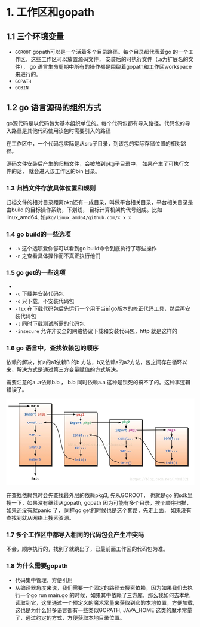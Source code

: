 # 1. 工作区和gopath





## 1.1 三个环境变量

* `GOROOT`  gopath可以是一个活着多个目录路径。每个目录都代表着go 的一个工作区，这些工作区可以放置源码文件， 安装后的可执行文件（.a为扩展名的文件）， go 语言生命周期中所有的操作都是围绕着gopath和工作区workspace来进行的。
* `GOPATH`
* `GOBIN`



## 1.2 go 语言源码的组织方式



go源代码是以代码包为基本组织单位的。每个代码包都有导入路径。代码包的导入路径是其他代码使用该包时需要引入的路径

在工作区中，一个代码包实际是从src子目录，到该包的实际存储位置的相对路径。

源码文件安装后产生的归档文件，会被放到pkg子目录中， 如果产生了可执行文件的话， 就会进入该工作区的bin 目录。



### 1.3 归档文件存放具体位置和规则

归档文件的相对目录距离pkg还有一成目录，叫做平台相关目录，平台相关目录是由build 的目标操作系统，下划线， 目标计算机架构代号组成。比如linux_amd64, 如`pkg/linux_amd64/github.com/x x x`





### 1.4 go build的一些选项

* `-x` 这个选项爱你够可以看到go build命令到底执行了哪些操作
* `-n` 之查看具体操作而不真正执行他们





### 1.5 go get的一些选项

* 
* `-u` 下载并安装代码包
* `-d`  只下载，不安装代码包
* `-fix` 在下载代码包后先运行一个用于当前go版本的修正代码工具，然后再安装代码包
* `-t` 同时下载测试所需的代码包
* `-insecure` 允许非安全的网络协议下载和安装代码包，http 就是这样的



### 1.6 go 语言中，查找依赖包的顺序

依赖的解决，如a的a1依赖B 的b 方法，b又依赖a的a2方法，包之间存在循环以来，解决方式是通过第三方变量赋值的方式解决。

需要注意的a .a依赖b.b ， b.b  同时依赖a.a 这种是锁死的搞不了的。这种事逻辑错误了。



![image-20220808170124761](../img/image-20220808170124761.png)


在查找依赖包时会先查找最外层的依赖pkg3,  先从GOROOT， 也就是go 的sdk里搜一下，如果没有继续从gopath, gopath 因为可能有多个目录，挨个顺序扫描， 如果还没有就panic 了， 同样go  get的时候也是这个套路，先走上面， 如果没有查找到就从网络上搜索资源。

 



### 1.7 多个工作区中都导入相同的代码包会产生冲突吗

不会，顺序执行的，找到了就跳出了，已最前面工作区的代码包为准。



### 1.8 为什么需要gopath

* 代码集中管理，方便引用
* 从编译器角度来说，我们需要一个固定的路径去搜索依赖，因为如果我们去执行一个go run main.go 的时候，如果其中依赖了三方库，那么我如何去本地读取到它，这里通过一个预定义的魔术常量来获取到它的本地位置，方便加载,这也是为什么好多语言都有一些类似GOPATH, JAVA_HOME 这类的魔术常量了，通过约定的方式，方便获取本地目录位置。







